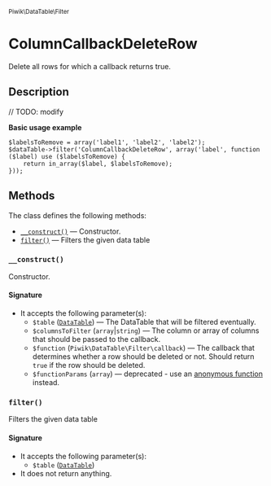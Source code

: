 <small>Piwik\DataTable\Filter</small>

ColumnCallbackDeleteRow
=======================

Delete all rows for which a callback returns true.

Description
-----------

// TODO: modify

**Basic usage example**

    $labelsToRemove = array('label1', 'label2', 'label2');
    $dataTable->filter('ColumnCallbackDeleteRow', array('label', function ($label) use ($labelsToRemove) {
        return in_array($label, $labelsToRemove);
    }));

Methods
-------

The class defines the following methods:

- [`__construct()`](#__construct) &mdash; Constructor.
- [`filter()`](#filter) &mdash; Filters the given data table

<a name="__construct" id="__construct"></a>
<a name="__construct" id="__construct"></a>
### `__construct()`

Constructor.

#### Signature

- It accepts the following parameter(s):
    - `$table` ([`DataTable`](../../../Piwik/DataTable.md)) &mdash; The DataTable that will be filtered eventually.
    - `$columnsToFilter` (`array`|`string`) &mdash; The column or array of columns that should be passed to the callback.
    - `$function` (`Piwik\DataTable\Filter\callback`) &mdash; The callback that determines whether a row should be deleted or not. Should return `true` if the row should be deleted.
    - `$functionParams` (`array`) &mdash; deprecated - use an [anonymous function](http://php.net/manual/en/functions.anonymous.php) instead.

<a name="filter" id="filter"></a>
<a name="filter" id="filter"></a>
### `filter()`

Filters the given data table

#### Signature

- It accepts the following parameter(s):
    - `$table` ([`DataTable`](../../../Piwik/DataTable.md))
- It does not return anything.

